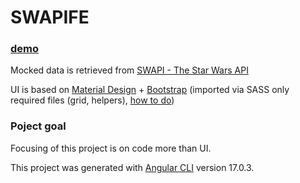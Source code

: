 # SWAPIFE

### [demo](https://fix87.github.io/swapi-fe)

Mocked data is retrieved from [SWAPI - The Star Wars API](https://swapi.dev/)

UI is based on [Material Design](https://material.angular.io/) + [Bootstrap](https://getbootstrap.com/) (imported via SASS only required files (grid, helpers), [how to do](https://getbootstrap.com/docs/5.3/customize/sass/))

### Poject goal

Focusing of this project is on code more than UI.

This project was generated with [Angular CLI](https://github.com/angular/angular-cli) version 17.0.3.
